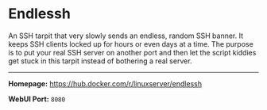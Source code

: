 # Endlessh

An SSH tarpit that very slowly sends an endless, random SSH banner. It keeps SSH clients locked up for hours or even days at a time. The purpose is to put your real SSH server on another port and then let the script kiddies get stuck in this tarpit instead of bothering a real server.

---

**Homepage:** https://hub.docker.com/r/linuxserver/endlessh

**WebUI Port:** `8080`